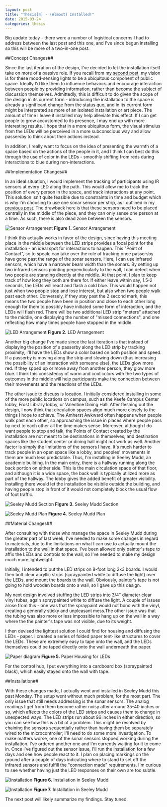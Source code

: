 ```yaml
---
layout: post
title: "Thesis[4] - (Almost) Installed!"
date: 2015-03-24
categories: thesis
---
```


Big update today - there were a number of logistical concerns I had to address between the last post and this one, and I've since begun installing so this will be more of a two-in-one post.

##Concept Changes##

Since the last iteration of the design, I've decided to let the installation itself take on more of a passive role. If you recall from my [second post][1], my vision is for these mood-sensing lights to be a ubiquitous component of public space. Ideally I'd like them to influence behaviors and encourage interaction between people by providing information, rather than become the subject of discussion themselves. Admittedly, this is difficult to do given the scope of the design in its current form - introducing the installation to the space is already a significant change from the status quo, and in its current form might be interpreted as more of an isolated installation or art piece. The amount of time I leave it installed may help alleviate this effect. If I can get people to grow accustomed to its presence, I may end up with more interesting results. I hope that in a more ubiquitous form, the visual stimulus from the LEDs will be perceived in a more subconscious way and allow passersby to think about their actions instead.

In addition, I really want to focus on the idea of presenting the warmth of a space based on the actions of the people in it, and I think I can best do this through the use of color in the LEDs - smoothly shifting from reds during interactions to blue during non-interactions.

##Implementation Changes##

In an ideal situation, I would implement the tracking of participants using IR sensors at every LED along the path. This would allow me to track the position of every person in the space, and track interactions at any point. This solution isn't quite feasible due to constraints in time and budget which is why I'm choosing to use one sonar sensor per strip, as I outlined in my [previous post][2]. The drawback here is that these sensors need to be placed centrally in the middle of the piece, and they can only sense one person at a time. As such, there is also dead zone between the sensors. 

![Sensor Arrangement][fig1]
**Figure 1.** Sensor Arrangement

I think this actually works in favor of the design, since having this meeting place in the middle between the LED strips provides a focal point for the installation - an ideal spot for interactions to happen. This "Point of Contact", so to speak, can take over the role of tracking once passersby have gone past the range of the sonar sensors. Here, I can use infrared sensors, which have a narrower beam width than the sonars. By setting up two infrared sensors pointing perpendicularly to the wall, I can detect when two people are standing directly at the middle. At that point, I plan to keep track of how long they both are there for. If either leave within say, 1.5-2 seconds, the LEDs will react and flash a cold blue. This would happen not just when two people stop and lose interest, but also when two people walk past each other. Conversely, if they stay past the 2 second mark, this means the two people have been in position and close to each other long enough for them to possibly have initiated some form of interaction, and the LEDs will flash red. There will be two additional LED strip "meters" attached to the middle, one displaying the number of "missed connections", and one reflecting how many times people have stopped in the middle.

![LED Arrangement][fig2]
**Figure 2.** LED Arrangement

Another big change I've made since the last iteration is that instead of displaying the position of a passerby along the LED strip by tracking proximity, I'll have the LEDs show a color based on both position and speed. If a passerby is moving along the strip and slowing down (thus increasing the possibility of an interaction with someone else), the LEDs glow more red. If they spped up or move away from another person, they glow more blue. I think this consistency of warm and cool colors with the two types of outcomes in the middle will help participants make the connection between their movements and the reactions of the LEDs.

The other issue to discuss is location. I initially considered installing in some of the more public locations on campus, such as the Keefe Campus Center lobby, Frost Library lobby, or Valentine Dining Hall. After fleshing out the design, I now think that circulation spaces align much more closely to the things I hope to achieve. The Amherst Awkward often happens when people walk past each other, so approaching the issue in places where people pass by next to each other all the time makes sense. Moreover, although I do want people to stop and talk, the Points of Contact created by the installation are not meant to be destinations in themselves, and destination spaces like the student center or dining hall might not work as well. Another factor is simply the limitations of the sensors I have. It's much harder to track people in an open space like a lobby, and peoples' movements in them are much less predictable. Thus, I'm installing in Seeley Mudd, an academic building. In the main entry, there is a hallway running along the back portion on either side. This is the main circulation space of that floor, and although it is a wide space, the back wall is typically utilized more as part of the hallway. The lobby gives the added benefit of greater visibility. Installing there would let the installation be visibile outside the building, and having people stop in front of it would not completely block the usual flow of foot traffic.

![Seeley Mudd Section][fig3]
**Figure 3.** Seeley Mudd Section

![Seeley Mudd Plan][fig4]
**Figure 4.** Seeley Mudd Plan

##Material Changes##

After consulting with those who manage the space in Seeley Mudd during the greater part of last week, I've needed to make some changes in regard to materials, due to the limitations on what I can use to actually mount the installation to the wall in that space. I've been allowed only painter's tape to affix the LEDs and controls to the wall, so I've needed to make my design much more lightweight.

Initially, I intended to put the LED strips on 8-foot long 2x3 boards. I would then bolt clear acryllic strips (spraypainted white to diffuse the light) over the LEDs, and mount the boards to the wall. Obviously, painter's tape is not going to hold wooden boards onto a wall, so I gave up this design.

My next design involved stuffing the LED strips into 3/4" diameter clear vinyl tubes, again spraypainted white to diffuse the light. A couple of issues arose from this - one was that the spraypaint would not bond with the vinyl, creating a generally sticky and unpleasant mess.The other issue was that the tubing was also more or less impossible to hang up on the wall in a way where the the painter's tape was not visible, due to its weight.

I then devised the lightest solution I could find for housing and diffusing the LEDs - paper. I created a series of folded paper tent-like structures to cover the LEDs. These are extremely easy to tape onto the wall, and the LEDs themselves could be taped directly onto the wall underneath the paper.

![Paper diagram][fig5]
**Figure 5.** Paper Housing for LEDs

For the control hub, I put everything into a cardboard box (spraypainted black), which easily stayed onto the wall with tape.

##Installation##

With these changes made, I actually went and installed in Seeley Mudd this past Monday. The setup went without much problem, for the most part. The only issue that still needs addressing is the sonar sensors. The analog readings I get from them become rather noisy after around 35-40 inches or so, which affects the colors of the LED strips and causes them to change in unexpected ways. The LED strips run about 96 inches in either direction, so you can see how this is a bit of a problem. This might be resolved by chaining the sensors sequentially rather than having them be separately wired to the microcontroller; I'll need to do some more investigation. To make matters worse, one of the sonar sensors stopped working during the installation. I've ordered another one and I'm currently waiting for it to come in. Once I've figured out the sensor issue, I'll run the installation for a few days and see how people react to it. I plan on placing markings on the ground after a couple of days indicating where to stand to set off the infrared sensors and fulfill the "connection made" requirements. I'm curious to see whether having just the LED responses on their own are too subtle.

![Installation][fig6]
**Figure 6.** Installation in Seeley Mudd

![Installation][fig7]
**Figure 7.** Installation in Seeley Mudd

The next post will likely summarize my findings. Stay tuned.

[1]: http://thesamtang.com/thesis/2015/02/28/thesis-2.html
[2]: http://thesamtang.com/thesis/2015/03/13/thesis-3.html

[fig1]: /img/thesis/sensor-diagram.png
[fig2]: /img/thesis/ledstrip-diagram.png
[fig3]: /img/thesis/smudd-section.png
[fig4]: /img/thesis/smudd-plan.png
[fig5]: /img/thesis/paper-diagram.png
[fig6]: /img/thesis/install1.jpg
[fig7]: /img/thesis/install2.jpg